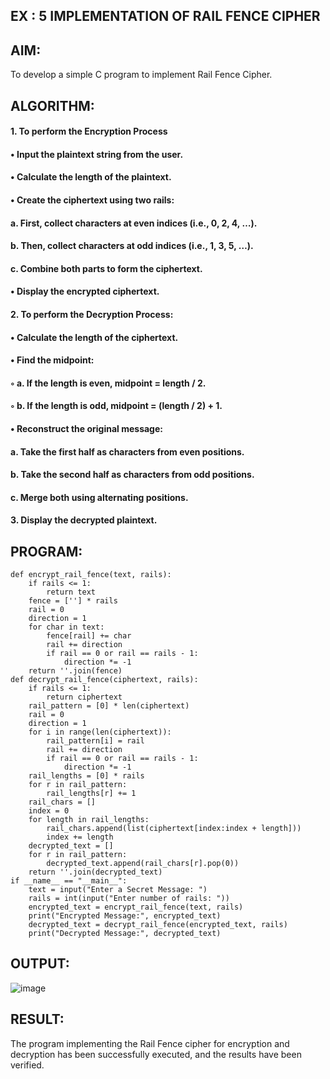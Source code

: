 ## EX : 5 IMPLEMENTATION OF RAIL FENCE CIPHER

## AIM:

To develop a simple C program to implement Rail Fence Cipher.


## ALGORITHM:
#### 1.	To perform the Encryption Process
#### •	Input the plaintext string from the user.
#### •	Calculate the length of the plaintext.
#### •	Create the ciphertext using two rails:
#### a.	First, collect characters at even indices (i.e., 0, 2, 4, …).
#### b.	Then, collect characters at odd indices (i.e., 1, 3, 5, …).
#### c.	Combine both parts to form the ciphertext.
#### •	Display the encrypted ciphertext.

#### 2.	To perform the Decryption Process:
#### •	Calculate the length of the ciphertext.
#### •	Find the midpoint:
#### ◦	a. If the length is even, midpoint = length / 2.
#### ◦	b. If the length is odd, midpoint = (length / 2) + 1.
#### •	Reconstruct the original message:
#### a.	Take the first half as characters from even positions.
#### b.	Take the second half as characters from odd positions.
#### c.	Merge both using alternating positions.

#### 3.	Display the decrypted plaintext.



## PROGRAM:
```
def encrypt_rail_fence(text, rails):
    if rails <= 1:
        return text
    fence = [''] * rails
    rail = 0
    direction = 1
    for char in text:
        fence[rail] += char
        rail += direction
        if rail == 0 or rail == rails - 1:
            direction *= -1
    return ''.join(fence)
def decrypt_rail_fence(ciphertext, rails):
    if rails <= 1:
        return ciphertext
    rail_pattern = [0] * len(ciphertext)
    rail = 0
    direction = 1
    for i in range(len(ciphertext)):
        rail_pattern[i] = rail
        rail += direction
        if rail == 0 or rail == rails - 1:
            direction *= -1
    rail_lengths = [0] * rails
    for r in rail_pattern:
        rail_lengths[r] += 1
    rail_chars = []
    index = 0
    for length in rail_lengths:
        rail_chars.append(list(ciphertext[index:index + length]))
        index += length
    decrypted_text = []
    for r in rail_pattern:
        decrypted_text.append(rail_chars[r].pop(0))
    return ''.join(decrypted_text)
if __name__ == "__main__":
    text = input("Enter a Secret Message: ")
    rails = int(input("Enter number of rails: "))
    encrypted_text = encrypt_rail_fence(text, rails)
    print("Encrypted Message:", encrypted_text)
    decrypted_text = decrypt_rail_fence(encrypted_text, rails)
    print("Decrypted Message:", decrypted_text)
```
## OUTPUT:
![image](https://github.com/user-attachments/assets/61302032-d07c-40f1-b3a8-0caf37ff29df)

## RESULT:
The program implementing the Rail Fence cipher for encryption and decryption has been successfully	executed,	and	the	results	have	been	verified.
